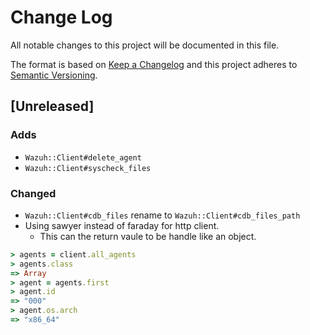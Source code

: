 # Change Log

All notable changes to this project will be documented in this file.

The format is based on [Keep a Changelog](http://keepachangelog.com/)
and this project adheres to [Semantic Versioning](http://semver.org/).

## [Unreleased]

### Adds

- `Wazuh::Client#delete_agent`
- `Wazuh::Client#syscheck_files`

### Changed

- `Wazuh::Client#cdb_files` rename to `Wazuh::Client#cdb_files_path`
- Using sawyer instead of faraday for http client.
  - This can the return vaule to be handle like an object.

```ruby
> agents = client.all_agents
> agents.class
=> Array
> agent = agents.first
> agent.id
=> "000"
> agent.os.arch
=> "x86_64"
```

